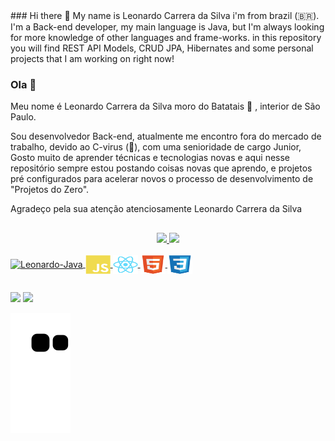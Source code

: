 <div>
### Hi there 🖖
My name is Leonardo Carrera da Silva i'm from brazil (🇧🇷).
I'm a Back-end developer, my main language is Java, but I'm always looking for more knowledge of other languages and frame-works.
in this repository you will find REST API Models, CRUD JPA, Hibernates and some personal projects that I am working on right now!

### Ola 🖖
Meu nome é Leonardo Carrera da Silva moro do Batatais 🥔 , interior de  São Paulo.

Sou desenvolvedor Back-end, atualmente me encontro fora do mercado de trabalho, devido ao C-virus (🦠), com uma senioridade de cargo Junior, Gosto muito de aprender técnicas e tecnologias novas e aqui nesse repositório sempre estou postando coisas novas que aprendo, e projetos pré configurados para acelerar novos o processo de desenvolvimento de "Projetos do Zero".

Agradeço pela sua atenção atenciosamente Leonardo Carrera da Silva
</div>

##

<div align="center">
  <a href="https://github.com/LeonardoCarreraSilva">
  <img height="180em" src="https://github-readme-stats.vercel.app/api?username=LeonardoCarreraSilva&show_icons=true&theme=dracula&include_all_commits=true&count_private=true"/>
  <img height="180em" src="https://github-readme-stats.vercel.app/api/top-langs/?username=LeonardoCarreraSilva&layout=compact&langs_count=7&theme=dracula"/>
</div>
    
<div style="display: inline_block"><br>
  <img align="center" alt="Leonardo-Java" height="30" width="40" src="https://cdn.jsdelivr.net/gh/devicons/devicon/icons/java/java-original.svg">
  <img align="center" alt="Leonardo-Js" height="30" width="40" src="https://raw.githubusercontent.com/devicons/devicon/master/icons/javascript/javascript-plain.svg">
  <img align="center" alt="Leonardo-React" height="30" width="40" src="https://raw.githubusercontent.com/devicons/devicon/master/icons/react/react-original.svg">
  <img align="center" alt="Leonardo-HTML" height="30" width="40" src="https://raw.githubusercontent.com/devicons/devicon/master/icons/html5/html5-original.svg">
  <img align="center" alt="Leonardo-CSS" height="30" width="40" src="https://raw.githubusercontent.com/devicons/devicon/master/icons/css3/css3-original.svg">
</div>
  
  ##
  <div> 
  <a href = "mailto:leonardocarrerasilva.ads@hotmail.com"><img src="https://img.shields.io/badge/Microsoft_Outlook-0078D4?style=for-the-badge&logo=microsoft-outlook&logoColor=white" target="_blank"></a>
  <a href="https://www.linkedin.com/in/rafaella-ballerini-45875016a" target="_blank"><img src="https://img.shields.io/badge/-LinkedIn-%230077B5?style=for-the-badge&logo=linkedin&logoColor=white" target="_blank"></a> 
 
  ![Snake animation](https://github.com/LeonardoCarreraSilva/LeonardoCarreraSilva/blob/output/github-contribution-grid-snake.svg)
 
</div>

